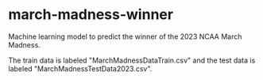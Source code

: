 # march-madness-winner
Machine learning model to predict the winner of the 2023 NCAA March Madness.

The train data is labeled "MarchMadnessDataTrain.csv" and the test data is labeled "MarchMadnessTestData2023.csv". 
